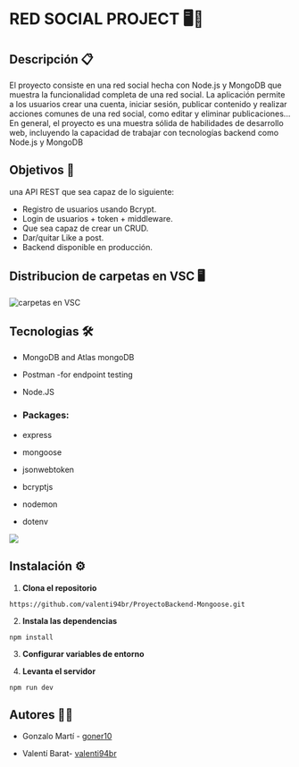 <h1>RED SOCIAL PROJECT 🖥️🛒 </h1>


Descripción 📋
---

El proyecto consiste en una red social hecha con Node.js y MongoDB que muestra la funcionalidad completa de una red social.
La aplicación permite a los usuarios crear una cuenta, iniciar sesión, publicar contenido y realizar acciones comunes de una red social, como editar y eliminar publicaciones...
<br>
En general, el proyecto es una muestra sólida de habilidades de desarrollo web, incluyendo la capacidad de trabajar con tecnologías backend como Node.js y MongoDB

Objetivos 🎯
---

		
una API REST que sea capaz de lo siguiente:


* Registro de usuarios usando Bcrypt.
* Login de usuarios + token + middleware.
* Que sea capaz de crear un CRUD.
* Dar/quitar Like a post.
* Backend disponible en producción.


Distribucion de carpetas en VSC 🖥️ 
---

![carpetas en VSC](assets/distribucionCarpetas.png)



Tecnologias 🛠
---
* MongoDB and Atlas mongoDB
* Postman -for endpoint testing
* Node.JS

* <h3>Packages:</h3>
* express
* mongoose
* jsonwebtoken
* bcryptjs
* nodemon
* dotenv


![](assets/dependencias.png)



Instalación ⚙️
---

1. **Clona el repositorio**

```
https://github.com/valenti94br/ProyectoBackend-Mongoose.git
 ```
 
2. **Instala las dependencias**
 
 ```
 npm install
 ```
 
3. **Configurar variables de entorno**



4. **Levanta el servidor**

```
npm run dev
```

Autores 🧑‍✒️
---

* Gonzalo Martí - [goner10](https://github.com/Goner10)

* Valentí Barat- [valenti94br](https://github.com/valenti94br)

		
